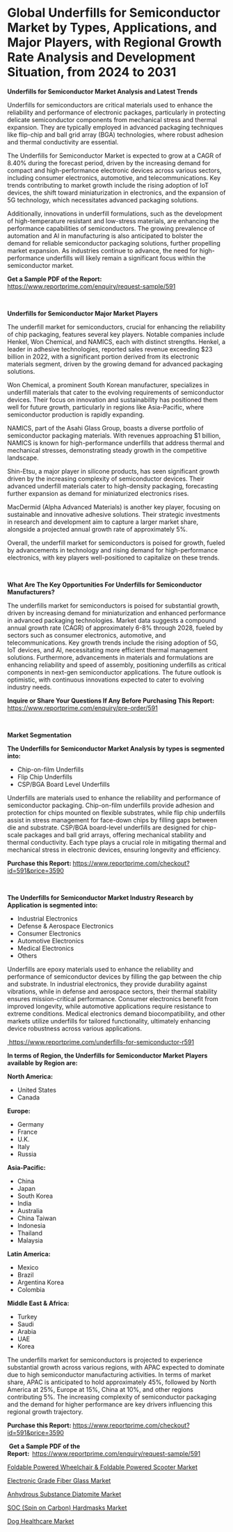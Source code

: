 <p><h1>Global Underfills for Semiconductor Market by Types, Applications, and Major Players, with Regional Growth Rate Analysis and Development Situation, from 2024 to 2031</h1></p><p><strong>Underfills for Semiconductor Market Analysis and Latest Trends</strong></p>
<p><p>Underfills for semiconductors are critical materials used to enhance the reliability and performance of electronic packages, particularly in protecting delicate semiconductor components from mechanical stress and thermal expansion. They are typically employed in advanced packaging techniques like flip-chip and ball grid array (BGA) technologies, where robust adhesion and thermal conductivity are essential. </p><p>The Underfills for Semiconductor Market is expected to grow at a CAGR of 8.40% during the forecast period, driven by the increasing demand for compact and high-performance electronic devices across various sectors, including consumer electronics, automotive, and telecommunications. Key trends contributing to market growth include the rising adoption of IoT devices, the shift toward miniaturization in electronics, and the expansion of 5G technology, which necessitates advanced packaging solutions. </p><p>Additionally, innovations in underfill formulations, such as the development of high-temperature resistant and low-stress materials, are enhancing the performance capabilities of semiconductors. The growing prevalence of automation and AI in manufacturing is also anticipated to bolster the demand for reliable semiconductor packaging solutions, further propelling market expansion. As industries continue to advance, the need for high-performance underfills will likely remain a significant focus within the semiconductor market.</p></p>
<p><strong>Get a Sample PDF of the Report:&nbsp;</strong> <a href="https://www.reportprime.com/enquiry/request-sample/591">https://www.reportprime.com/enquiry/request-sample/591</a></p>
<p>&nbsp;</p>
<p><strong>Underfills for Semiconductor Major Market Players</strong></p>
<p><p>The underfill market for semiconductors, crucial for enhancing the reliability of chip packaging, features several key players. Notable companies include Henkel, Won Chemical, and NAMICS, each with distinct strengths. Henkel, a leader in adhesive technologies, reported sales revenue exceeding $23 billion in 2022, with a significant portion derived from its electronic materials segment, driven by the growing demand for advanced packaging solutions.</p><p>Won Chemical, a prominent South Korean manufacturer, specializes in underfill materials that cater to the evolving requirements of semiconductor devices. Their focus on innovation and sustainability has positioned them well for future growth, particularly in regions like Asia-Pacific, where semiconductor production is rapidly expanding.</p><p>NAMICS, part of the Asahi Glass Group, boasts a diverse portfolio of semiconductor packaging materials. With revenues approaching $1 billion, NAMICS is known for high-performance underfills that address thermal and mechanical stresses, demonstrating steady growth in the competitive landscape.</p><p>Shin-Etsu, a major player in silicone products, has seen significant growth driven by the increasing complexity of semiconductor devices. Their advanced underfill materials cater to high-density packaging, forecasting further expansion as demand for miniaturized electronics rises.</p><p>MacDermid (Alpha Advanced Materials) is another key player, focusing on sustainable and innovative adhesive solutions. Their strategic investments in research and development aim to capture a larger market share, alongside a projected annual growth rate of approximately 5%.</p><p>Overall, the underfill market for semiconductors is poised for growth, fueled by advancements in technology and rising demand for high-performance electronics, with key players well-positioned to capitalize on these trends.</p></p>
<p>&nbsp;</p>
<p><strong>What Are The Key Opportunities For Underfills for Semiconductor Manufacturers?</strong></p>
<p><p>The underfills market for semiconductors is poised for substantial growth, driven by increasing demand for miniaturization and enhanced performance in advanced packaging technologies. Market data suggests a compound annual growth rate (CAGR) of approximately 6-8% through 2028, fueled by sectors such as consumer electronics, automotive, and telecommunications. Key growth trends include the rising adoption of 5G, IoT devices, and AI, necessitating more efficient thermal management solutions. Furthermore, advancements in materials and formulations are enhancing reliability and speed of assembly, positioning underfills as critical components in next-gen semiconductor applications. The future outlook is optimistic, with continuous innovations expected to cater to evolving industry needs.</p></p>
<p><strong>Inquire or Share Your Questions If Any Before Purchasing This Report:</strong> <a href="https://www.reportprime.com/enquiry/pre-order/591">https://www.reportprime.com/enquiry/pre-order/591</a></p>
<p>&nbsp;</p>
<p><strong>Market Segmentation</strong></p>
<p><strong>The Underfills for Semiconductor Market Analysis by types is segmented into:</strong></p>
<p><ul><li>Chip-on-film Underfills</li><li>Flip Chip Underfills</li><li>CSP/BGA Board Level Underfills</li></ul></p>
<p><p>Underfills are materials used to enhance the reliability and performance of semiconductor packaging. Chip-on-film underfills provide adhesion and protection for chips mounted on flexible substrates, while flip chip underfills assist in stress management for face-down chips by filling gaps between die and substrate. CSP/BGA board-level underfills are designed for chip-scale packages and ball grid arrays, offering mechanical stability and thermal conductivity. Each type plays a crucial role in mitigating thermal and mechanical stress in electronic devices, ensuring longevity and efficiency.</p></p>
<p><strong>Purchase this Report:&nbsp;</strong><a href="https://www.reportprime.com/checkout?id=591&price=3590">https://www.reportprime.com/checkout?id=591&price=3590</a></p>
<p>&nbsp;</p>
<p><strong>The Underfills for Semiconductor Market Industry Research by Application is segmented into:</strong></p>
<p><ul><li>Industrial Electronics</li><li>Defense & Aerospace Electronics</li><li>Consumer Electronics</li><li>Automotive Electronics</li><li>Medical Electronics</li><li>Others</li></ul></p>
<p><p>Underfills are epoxy materials used to enhance the reliability and performance of semiconductor devices by filling the gap between the chip and substrate. In industrial electronics, they provide durability against vibrations, while in defense and aerospace sectors, their thermal stability ensures mission-critical performance. Consumer electronics benefit from improved longevity, while automotive applications require resistance to extreme conditions. Medical electronics demand biocompatibility, and other markets utilize underfills for tailored functionality, ultimately enhancing device robustness across various applications.</p></p>
<p><a href="https://www.reportprime.com/underfills-for-semiconductor-r591">&nbsp;https://www.reportprime.com/underfills-for-semiconductor-r591</a></p>
<p><strong>In terms of Region, the Underfills for Semiconductor Market Players available by Region are:</strong></p>
<p>
    <p> <strong> North America: </strong>
        <ul>
            <li>United States</li>
            <li>Canada</li>
        </ul>
        </p> 
    <p> <strong> Europe: </strong>
        <ul>
            <li>Germany</li>
            <li>France</li>
            <li>U.K.</li>
            <li>Italy</li>
            <li>Russia</li>
        </ul>
        </p> 
    <p> <strong> Asia-Pacific: </strong>
        <ul>
            <li>China</li>
            <li>Japan</li>
            <li>South Korea</li>
            <li>India</li>
            <li>Australia</li>
            <li>China Taiwan</li>
            <li>Indonesia</li>
            <li>Thailand</li>
            <li>Malaysia</li>
        </ul>
        </p> 
    <p> <strong> Latin America: </strong>
        <ul>
            <li>Mexico</li>
            <li>Brazil</li>
            <li>Argentina Korea</li>
            <li>Colombia</li>
        </ul>
        </p> 
    <p> <strong> Middle East & Africa: </strong>
        <ul>
            <li>Turkey</li>
            <li>Saudi</li>
            <li>Arabia</li>
            <li>UAE</li>
            <li>Korea</li>
        </ul>
    </p>
    </p>
<p><p>The underfills market for semiconductors is projected to experience substantial growth across various regions, with APAC expected to dominate due to high semiconductor manufacturing activities. In terms of market share, APAC is anticipated to hold approximately 45%, followed by North America at 25%, Europe at 15%, China at 10%, and other regions contributing 5%. The increasing complexity of semiconductor packaging and the demand for higher performance are key drivers influencing this regional growth trajectory.</p></p>
<p><strong>Purchase this Report: </strong><a href="https://www.reportprime.com/checkout?id=591&price=3590">https://www.reportprime.com/checkout?id=591&price=3590</a></p>
<p>&nbsp;<strong>Get a Sample PDF of the Report:&nbsp;&nbsp;</strong><a href="https://www.reportprime.com/enquiry/request-sample/591">https://www.reportprime.com/enquiry/request-sample/591</a></p>
<p><strong></strong></p>
<p><p><a href="https://issuu.com/reportprime-2/docs/foldable-powered-wheelchair-foldabl_84d9ce2ce2225d">Foldable Powered Wheelchair & Foldable Powered Scooter Market</a></p><p><a href="https://github.com/nathandecarvalho/Market-Research-Report-List-5/blob/main/electronic-grade-fiber-glass-market.md">Electronic Grade Fiber Glass Market</a></p><p><a href="https://issuu.com/reportprime-2/docs/anhydrous-substance-diatomite-marke_93c90ed0d977c9">Anhydrous Substance Diatomite Market</a></p><p><a href="https://github.com/julyju69/Market-Research-Report-List-5/blob/main/soc-spin-on-carbon-hardmasks-market.md">SOC (Spin on Carbon) Hardmasks Market</a></p><p><a href="https://medium.com/@sac-m/dog-healthcare-market-size-market-segmentation-market-trends-and-growth-analysis-forecast-till-b378a8d1505e">Dog Healthcare Market</a></p></p>